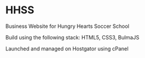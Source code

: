 # HHSS
Business Website for Hungry Hearts Soccer School

Build using the following stack:
HTML5, CSS3, BulmaJS

Launched and managed on Hostgator using cPanel
